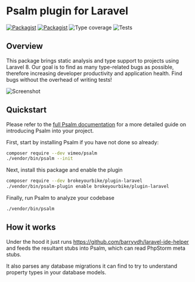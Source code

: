 # Psalm plugin for Laravel

[![Packagist](https://img.shields.io/packagist/v/brokeyourbike/plugin-laravel.svg)](https://packagist.org/packages/brokeyourbike/plugin-laravel)
[![Packagist](https://img.shields.io/packagist/dt/brokeyourbike/plugin-laravel.svg)](https://packagist.org/packages/brokeyourbike/plugin-laravel)
![Type coverage](https://shepherd.dev/github/brokeyourbike/psalm-plugin-laravel/coverage.svg)
![Tests](https://img.shields.io/github/workflow/status/brokeyourbike/psalm-plugin-laravel/Run%20Tests?label=tests)

## Overview
This package brings static analysis and type support to projects using Laravel 8. Our goal is to find as many type-related
bugs as possible, therefore increasing developer productivity and application health. Find bugs without the overhead
of writing tests!

![Screenshot](/assets/screenshot.png)

## Quickstart
Please refer to the [full Psalm documentation](https://psalm.dev/quickstart) for a more detailed guide on introducing Psalm
into your project.

First, start by installing Psalm if you have not done so already:
```bash
composer require --dev vimeo/psalm
./vendor/bin/psalm --init
```

Next, install this package and enable the plugin
```bash
composer require --dev brokeyourbike/plugin-laravel
./vendor/bin/psalm-plugin enable brokeyourbike/plugin-laravel
```

Finally, run Psalm to analyze your codebase
```bash
./vendor/bin/psalm
```

## How it works

Under the hood it just runs https://github.com/barryvdh/laravel-ide-helper and feeds the resultant stubs into Psalm, which can read PhpStorm meta stubs.

It also parses any database migrations it can find to try to understand property types in your database models.
